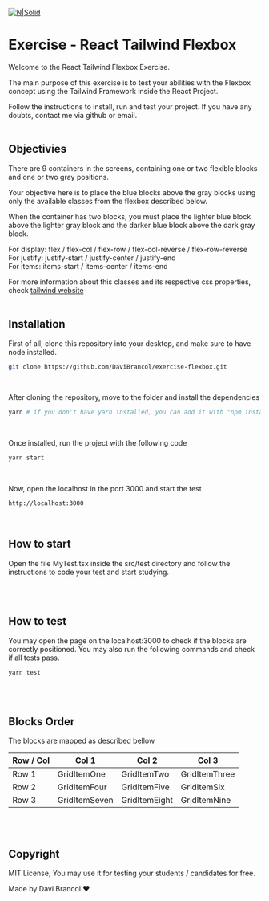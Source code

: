 [![N|Solid](https://i.imgur.com/VYaKx4o.png)](https://nodesource.com/products/nsolid)

# Exercise - React Tailwind Flexbox

Welcome to the React Tailwind Flexbox Exercise. 
<br />

The main purpose of this exercise is to test your abilities with the Flexbox concept using the Tailwind Framework inside the React Project.
<br />

Follow the instructions to install, run and test your project. If you have any doubts, contact me via github or email.
<br />
<br />

## Objectivies

There are 9 containers in the screens, containing one or two flexible blocks and one or two gray positions.
<br />

Your objective here is to place the blue blocks above the gray blocks using only the available classes from the flexbox described below.
<br />

When the container has two blocks, you must place the lighter blue block above the lighter gray block and the darker blue block above the dark gray block.
<br />

For display: flex / flex-col / flex-row / flex-col-reverse / flex-row-reverse
<br />
For justify: justify-start / justify-center / justify-end
<br />
For items: items-start / items-center / items-end
<br />

For more information about this classes and its respective css properties, check [tailwind website](https://tailwindcss.com/)
<br />
<br />

## Installation

First of all, clone this repository into your desktop, and make sure to have node installed.
<br />

```sh
git clone https://github.com/DaviBrancol/exercise-flexbox.git
```
<br />

After cloning the repository, move to the folder and install the dependencies
<br />

```sh
yarn # if you don't have yarn installed, you can add it with "npm install -g yarn"
```
<br />

Once installed, run the project with the following code
<br />

```sh
yarn start
```
<br />

Now, open the localhost in the port 3000 and start the test
<br />

```sh
http://localhost:3000
```

<br />

## How to start

Open the file MyTest.tsx inside the src/test directory and follow the instructions to code your test and start studying.

<br />
<br />

## How to test

You may open the page on the localhost:3000 to check if the blocks are correctly positioned. You may also run the following commands and check if all tests pass.
<br />

```sh
yarn test
```

<br />
<br />


## Blocks Order 

The blocks are mapped as described bellow

| Row / Col              | Col 1 | Col 2  | Col 3           |
| --------------------- | ------------- | ----------------- | ----------------- |
| Row 1                | GridItemOne       | GridItemTwo          | GridItemThree      |
| Row 2       | GridItemFour | GridItemFive          | GridItemSix |
| Row 3         | GridItemSeven | GridItemEight | GridItemNine |

<br />
<br />

## Copyright

MIT License, You may use it for testing your students / candidates for free.

Made by Davi Brancol ❤️
